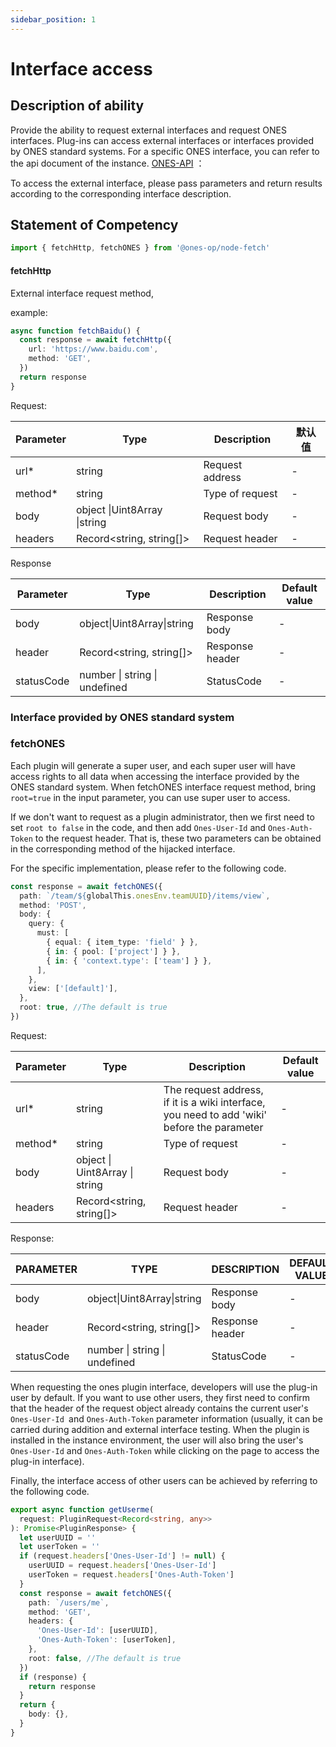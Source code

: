```yaml
---
sidebar_position: 1
---
```


# Interface access

## Description of ability

Provide the ability to request external interfaces and request ONES interfaces. Plug-ins can access external interfaces or interfaces provided by ONES standard systems.
For a specific ONES interface, you can refer to the api document of the instance. [ONES-API](../../ones/readme/index.md) ：

To access the external interface, please pass parameters and return results according to the corresponding interface description.

## Statement of Competency

```typescript
import { fetchHttp, fetchONES } from '@ones-op/node-fetch'
```

#### fetchHttp

External interface request method,

example:

```typescript
async function fetchBaidu() {
  const response = await fetchHttp({
    url: 'https://www.baidu.com',
    method: 'GET',
  })
  return response
}
```

Request:

| Parameter | Type                         | Description     | 默认值 |
| --------- | ---------------------------- | --------------- | ------ |
| url\*     | string                       | Request address | -      |
| method\*  | string                       | Type of request | -      |
| body      | object \|Uint8Array \|string | Request body    | -      |
| headers   | Record<string, string[]>     | Request header  | -      |

Response

| Parameter  | Type                          | Description     | Default value |
| ---------- | ----------------------------- | --------------- | ------------- |
| body       | object\|Uint8Array\|string    | Response body   | -             |
| header     | Record<string, string[]>      | Response header | -             |
| statusCode | number \| string \| undefined | StatusCode      | -             |

### Interface provided by ONES standard system

### fetchONES

Each plugin will generate a super user, and each super user will have access rights to all data when accessing the interface provided by the ONES standard system. When fetchONES interface request method, bring `root=true` in the input parameter, you can use super user to access.

If we don't want to request as a plugin administrator, then we first need to set `root to false` in the code, and then add `Ones-User-Id` and `Ones-Auth-Token` to the request header. That is, these two parameters can be obtained in the corresponding method of the hijacked interface.

For the specific implementation, please refer to the following code.

```typescript
const response = await fetchONES({
  path: `/team/${globalThis.onesEnv.teamUUID}/items/view`,
  method: 'POST',
  body: {
    query: {
      must: [
        { equal: { item_type: 'field' } },
        { in: { pool: ['project'] } },
        { in: { 'context.type': ['team'] } },
      ],
    },
    view: ['[default]'],
  },
  root: true, //The default is true
})
```

Request:

| Parameter | Type                           | Description                                                                                 | Default value |
| --------- | ------------------------------ | ------------------------------------------------------------------------------------------- | ------------- |
| url\*     | string                         | The request address, if it is a wiki interface, you need to add 'wiki' before the parameter | -             |
| method\*  | string                         | Type of request                                                                             | -             |
| body      | object \| Uint8Array \| string | Request body                                                                                | -             |
| headers   | Record<string, string[]>       | Request header                                                                              | -             |

Response:

| PARAMETER  | TYPE                          | DESCRIPTION     | DEFAULT VALUE |
| ---------- | ----------------------------- | --------------- | ------------- |
| body       | object\|Uint8Array\|string    | Response body   | -             |
| header     | Record<string, string[]>      | Response header | -             |
| statusCode | number \| string \| undefined | StatusCode      | -             |

When requesting the ones plugin interface, developers will use the plug-in user by default. If you want to use other users, they first need to confirm that the header of the request object already contains the current user's `Ones-User-Id `and `Ones-Auth-Token` parameter information (usually, it can be carried during addition and external interface testing. When the plugin is installed in the instance environment, the user will also bring the user's `Ones-User-Id` and `Ones-Auth-Token` while clicking on the page to access the plug-in interface).

Finally, the interface access of other users can be achieved by referring to the following code.

```typescript
export async function getUserme(
  request: PluginRequest<Record<string, any>>
): Promise<PluginResponse> {
  let userUUID = ''
  let userToken = ''
  if (request.headers['Ones-User-Id'] != null) {
    userUUID = request.headers['Ones-User-Id']
    userToken = request.headers['Ones-Auth-Token']
  }
  const response = await fetchONES({
    path: `/users/me`,
    method: 'GET',
    headers: {
      'Ones-User-Id': [userUUID],
      'Ones-Auth-Token': [userToken],
    },
    root: false, //The default is true
  })
  if (response) {
    return response
  }
  return {
    body: {},
  }
}
```
